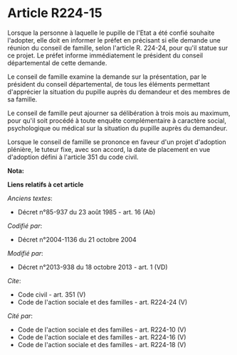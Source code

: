 # Article R224-15

Lorsque la personne à laquelle le pupille de l'Etat a été confié souhaite l'adopter, elle doit en informer le préfet en
précisant si elle demande une réunion du conseil de famille, selon l'article R. 224-24, pour qu'il statue sur ce projet. Le
préfet informe immédiatement le président du conseil départemental de cette demande. 

Le conseil de famille examine la demande sur la présentation, par le président du conseil départemental, de tous les éléments
permettant d'apprécier la situation du pupille auprès du demandeur et des membres de sa famille. 

Le conseil de famille peut ajourner sa délibération à trois mois au maximum, pour qu'il soit procédé à toute enquête
complémentaire à caractère social, psychologique ou médical sur la situation du pupille auprès du demandeur. 

Lorsque le conseil de famille se prononce en faveur d'un projet d'adoption plénière, le tuteur fixe, avec son accord, la date
de placement en vue d'adoption défini à l'article 351 du code civil.

**Nota:**



**Liens relatifs à cet article**

_Anciens textes_:

  - Décret n°85-937 du 23 août 1985 - art. 16 (Ab)

_Codifié par_:

  - Décret n°2004-1136 du 21 octobre 2004

_Modifié par_:

  - Décret n°2013-938 du 18 octobre 2013 - art. 1 (VD)

_Cite_:

  - Code civil - art. 351 (V)
  - Code de l'action sociale et des familles - art. R224-24 (V)

_Cité par_:

  - Code de l'action sociale et des familles - art. R224-10 (V)
  - Code de l'action sociale et des familles - art. R224-16 (V)
  - Code de l'action sociale et des familles - art. R224-18 (V)
